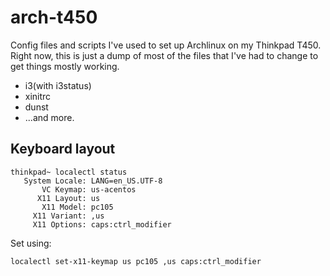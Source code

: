 # arch-t450

Config files and scripts I've used to set up Archlinux on my Thinkpad
T450. Right now, this is just a dump of most of the files that I've
had to change to get things mostly working.

- i3(with i3status)
- xinitrc
- dunst
- ...and more.

## Keyboard layout
```
thinkpad~ localectl status
   System Locale: LANG=en_US.UTF-8
       VC Keymap: us-acentos
      X11 Layout: us
       X11 Model: pc105
     X11 Variant: ,us
     X11 Options: caps:ctrl_modifier
```

Set using:

```
localectl set-x11-keymap us pc105 ,us caps:ctrl_modifier
```
